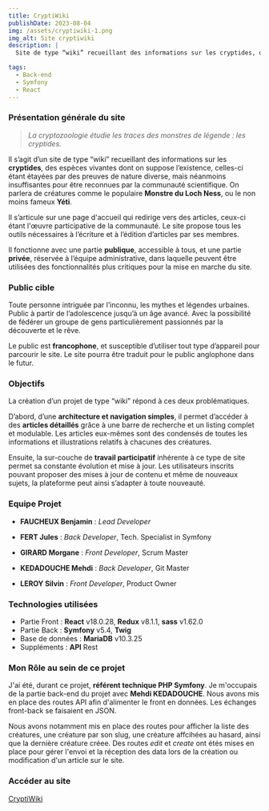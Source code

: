 ```yaml
---
title: CryptiWiki
publishDate: 2023-08-04
img: /assets/cryptiwiki-1.png
img_alt: Site cryptiwiki
description: |
  Site de type “wiki” recueillant des informations sur les cryptides, des espèces vivantes dont on suppose l’existence. Par exemple des créatures comme le populaire Monstre du Loch Ness, ou le non moins fameux Yéti.

tags:
  - Back-end
  - Symfony
  - React
---
```


### Présentation générale du site

> *La cryptozoologie étudie les traces des monstres de légende : les cryptides.*

Il s’agit d’un site de type “wiki” recueillant des informations sur les **cryptides**, des espèces vivantes dont on suppose l’existence, celles-ci étant étayées par des preuves de nature diverse, mais néanmoins insuffisantes pour être reconnues par la communauté scientifique. On parlera de créatures comme le populaire **Monstre du Loch Ness**, ou le non moins fameux **Yéti**.

Il s’articule sur une page d'accueil qui redirige vers des articles, ceux-ci étant l'œuvre participative de la communauté. Le site propose tous les outils nécessaires à l’écriture et à l’édition d’articles par ses membres.

Il fonctionne avec une partie **publique**, accessible à tous, et une partie **privée**, réservée à l’équipe administrative, dans laquelle peuvent être utilisées des fonctionnalités plus critiques pour la mise en marche du site.


### Public cible

Toute personne intriguée par l’inconnu, les mythes et légendes urbaines.
Public à partir de l’adolescence jusqu’à un âge avancé. Avec la possibilité de fédérer un groupe de gens particulièrement passionnés par la découverte et le rêve.

Le public est **francophone**, et susceptible d’utiliser tout type d’appareil pour parcourir le site. Le site pourra être traduit pour le public anglophone dans le futur. 

### Objectifs

La création d’un projet de type “wiki” répond à ces deux problématiques.
	
D’abord, d’une **architecture et navigation simples**, il permet d’accéder à des **articles détaillés** grâce à une barre de recherche et un listing complet et modulable. Les articles eux-mêmes sont des condensés de toutes les informations et illustrations relatifs à chacunes des créatures. 

Ensuite, la sur-couche de **travail participatif** inhérente à ce type de site permet sa constante évolution et mise à jour. Les utilisateurs inscrits pouvant proposer des mises à jour de contenu et même de nouveaux sujets, la plateforme peut ainsi s’adapter à toute nouveauté.

### Equipe Projet

- **FAUCHEUX Benjamin** :  *Lead Developer*

- **FERT Jules** : *Back Developer*, Tech. Specialist in Symfony

- **GIRARD Morgane** : *Front Developer*, Scrum Master

- **KEDADOUCHE Mehdi** : *Back Developer*, Git Master

- **LEROY Silvin** : *Front Developer*, Product Owner


### Technologies utilisées

- Partie Front : **React** v18.0.28, **Redux** v8.1.1, **sass** v1.62.0
- Partie Back : **Symfony** v5.4, **Twig**
- Base de données : **MariaDB** v10.3.25
- Suppléments : **API** Rest

### Mon Rôle au sein de ce projet 

J'ai été, durant ce projet, **référent technique PHP Symfony**. Je m'occupais de la partie back-end du projet avec **Mehdi KEDADOUCHE**. Nous avons mis en place des routes API afin d'alimenter le front en données. Les échanges front-back se faisaient en JSON. 

Nous avons notamment mis en place des routes pour afficher la liste des créatures, une créature par son slug, une créature affcihées au hasard, ainsi que la dernière créature créee. Des routes *edit* et *create* ont étés mises en place pour gérer l'envoi et la réception des data lors de la création ou modification d'un article sur le site. 

### Accéder au site 
[CryptiWiki](http://cryptiwiki.fr/)